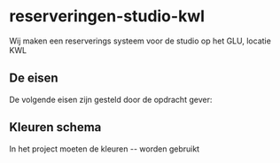 # reserveringen-studio-kwl
Wij maken een reserverings systeem voor de studio op het GLU, locatie KWL

## De eisen
De volgende eisen zijn gesteld door de opdracht gever:

## Kleuren schema
In het project moeten de kleuren -- worden gebruikt